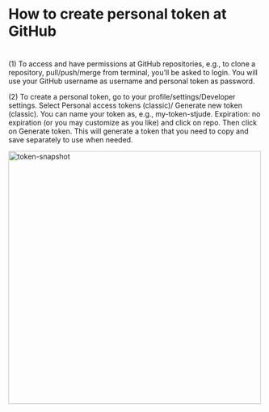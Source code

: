 # ##############################################################################
# How to create personal token at GitHub #######################################
# ##############################################################################

(1)	To access and have permissions at GitHub repositories, e.g., to clone a repository, pull/push/merge from terminal, you’ll be asked to login. You will use your GitHub username as username and personal token as password.

(2) To create a personal token, go to your profile/settings/Developer settings. Select Personal access tokens (classic)/ Generate new token (classic). You can name your token as, e.g., my-token-stjude. Expiration: no expiration (or you may customize as you like) and click on repo. Then click on Generate token. This will generate a token that you need to copy and save separately to use when needed.

<img width="500" alt="token-snapshot" src="https://github.com/user-attachments/assets/180b1e5d-afd6-44a3-8886-e22894f33c3e">
